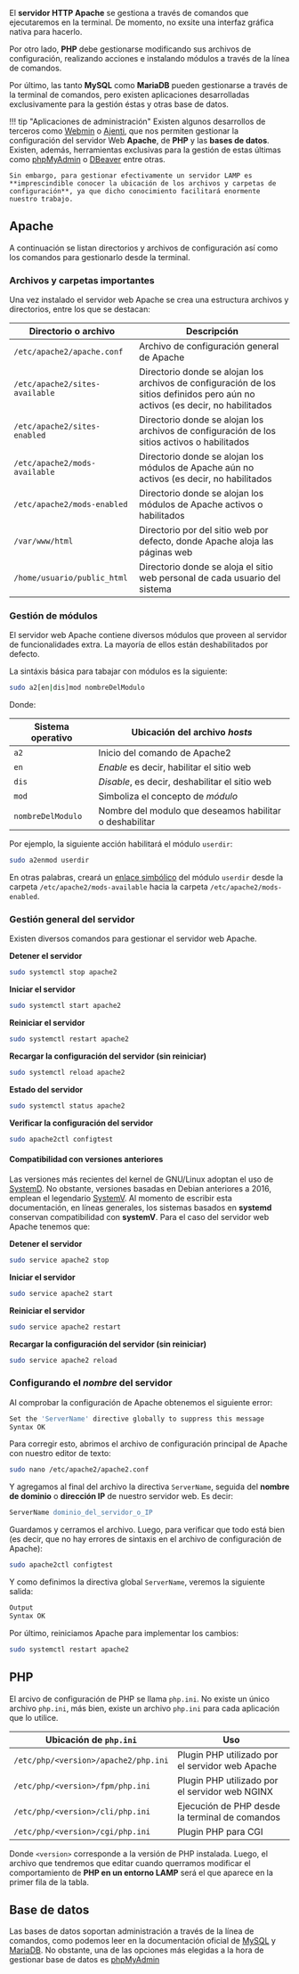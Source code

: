 El **servidor HTTP Apache** se gestiona a través de comandos que ejecutaremos en la terminal. De momento, no exsite una interfaz gráfica nativa para hacerlo. 

Por otro lado, **PHP** debe gestionarse modificando sus archivos de configuración, realizando acciones e instalando módulos a través de la línea de comandos. 

Por último, las tanto **MySQL** como **MariaDB** pueden gestionarse a través de la terminal de comandos, pero existen aplicaciones desarrolladas exclusivamente para la gestión éstas y otras base de datos. 

!!! tip "Aplicaciones de administración"
	Existen algunos desarrollos de terceros como [Webmin](http://www.webmin.com/) o [Ajenti](http://ajenti.org/), que nos permiten gestionar la configuración del servidor Web **Apache**, de **PHP** y las **bases de datos**. Existen, además, herramientas exclusivas para la gestión de estas últimas como [phpMyAdmin](https://www.phpmyadmin.net/) o [DBeaver](http://dbeaver.jkiss.org/) entre otras.


	Sin embargo, para gestionar efectivamente un servidor LAMP es **imprescindible conocer la ubicación de los archivos y carpetas de configuración**, ya que dicho conocimiento facilitará enormente nuestro trabajo. 

## Apache
A continuación se listan directorios y archivos de configuración así como los comandos para gestionarlo desde la terminal. 

### Archivos y carpetas importantes

Una vez instalado el servidor web Apache se crea una estructura archivos y directorios, entre los que se destacan: 

| Directorio o archivo     | Descripción          |
| ---------------------- | --------------------------------------- |
| `/etc/apache2/apache.conf`     | Archivo de configuración general de Apache|
| `/etc/apache2/sites-available` | Directorio donde se alojan los archivos de configuración de los sitios  definidos pero aún no activos (es decir, no habilitados|
| `/etc/apache2/sites-enabled`     | Directorio donde se alojan los archivos de configuración de los sitios  activos o habilitados|
| `/etc/apache2/mods-available` | Directorio donde se alojan los módulos de Apache aún no activos (es decir, no habilitados|
| `/etc/apache2/mods-enabled`     | Directorio donde se alojan los módulos de Apache activos o habilitados|
| `/var/www/html`| Directorio por del sitio web por defecto, donde Apache aloja las páginas web|
| `/home/usuario/public_html`| Directorio donde se aloja el sitio web personal de cada usuario del sistema|


### Gestión de módulos
El servidor web Apache contiene diversos módulos que proveen al servidor de funcionalidades extra. La mayoría de ellos están deshabilitados por defecto. 

La sintáxis básica para tabajar con módulos es la siguiente: 

```bash
sudo a2[en|dis]mod nombreDelModulo
```

Donde: 

| Sistema operativo      | Ubicación del archivo _hosts_           |
| ---------------------- | --------------------------------------- |
|`a2`                    | Inicio del comando de Apache2           |
|`en` 					 | _Enable_ es decir, habilitar el sitio web|
|`dis`     				 | _Disable_, es decir, deshabilitar el sitio web|
| `mod`                	 | Simboliza el concepto de _módulo_       |
| `nombreDelModulo`   	 | Nombre del modulo que deseamos habilitar o deshabilitar|


Por ejemplo, la siguiente acción habilitará el módulo `userdir`:

```bash
sudo a2enmod userdir
```

En otras palabras, creará un [enlace simbólico](https://es.wikipedia.org/wiki/Enlace_simb%C3%B3lico) del módulo `userdir` desde la carpeta  `/etc/apache2/mods-available` hacia la carpeta `/etc/apache2/mods-enabled`.

### Gestión general del servidor

Existen diversos comandos para gestionar el servidor web Apache. 

**Detener el servidor**
```bash
sudo systemctl stop apache2
```

**Iniciar el servidor**
```bash
sudo systemctl start apache2
```

**Reiniciar el servidor**
```bash
sudo systemctl restart apache2
```

**Recargar la configuración del servidor (sin reiniciar)**
```bash
sudo systemctl reload apache2
```

**Estado del servidor**
```bash
sudo systemctl status apache2
```

**Verificar la configuración del servidor**
```bash
sudo apache2ctl configtest
```

#### Compatibilidad con versiones anteriores
Las versiones más recientes del kernel de GNU/Linux adoptan el uso de [SystemD](https://es.wikipedia.org/wiki/Systemd). No obstante, versiones basadas en Debian anteriores a 2016, emplean el legendario [SystemV](https://es.wikipedia.org/wiki/System_V). Al momento de escribir esta documentación, en líneas generales, los sistemas basados en **systemd** conservan compatibilidad con **systemV**. Para el caso del servidor web Apache tenemos que: 

**Detener el servidor**
```bash
sudo service apache2 stop
```
**Iniciar el servidor**
```bash
sudo service apache2 start
```
**Reiniciar el servidor**
```bash
sudo service apache2 restart
```
**Recargar la configuración del servidor (sin reiniciar)**
```bash
sudo service apache2 reload
```


### Configurando el _nombre_ del servidor
Al comprobar la configuración de Apache obtenemos el siguiente error:

```bash
Set the 'ServerName' directive globally to suppress this message 
Syntax OK
```
Para corregir esto, abrimos el archivo de configuración principal de Apache con nuestro editor de texto:

```bash
sudo nano /etc/apache2/apache2.conf
```
Y agregamos al final del archivo la directiva `ServerName`, seguida del **nombre de dominio** o **dirección IP** de nuestro servidor web. Es decir: 

```apache
ServerName dominio_del_servidor_o_IP 
```
Guardamos y cerramos el archivo. Luego, para verificar que todo está bien (es decir, que no hay errores de sintaxis en el archivo de configuración de Apache):

```bash
sudo apache2ctl configtest
```
Y como definimos la directiva global `ServerName`, veremos la siguiente salida: 

```apache
Output
Syntax OK
```

Por último, reiniciamos Apache para implementar los cambios:
```bash
sudo systemctl restart apache2
```

## PHP

El arcivo de configuración de PHP se llama `php.ini`. No existe un único archivo `php.ini`, más bien, existe un archivo `php.ini` para cada aplicación que lo utilice. 

| Ubicación de `php.ini`   | Uso           |
| ------------------------ | --------------------------------------- |
|`/etc/php/<version>/apache2/php.ini`| Plugin PHP utilizado por el servidor web Apache|
|`/etc/php/<version>/fpm/php.ini`   | Plugin PHP utilizado por el servidor web NGINX|
|`/etc/php/<version>/cli/php.ini`| Ejecución de PHP desde la terminal de comandos|
|`/etc/php/<version>/cgi/php.ini`| Plugin PHP para CGI|

Donde `<version>` corresponde a la versión de PHP instalada. Luego, el archivo que tendremos que editar cuando querramos modificar el comportamiento de **PHP en un entorno LAMP** será el que aparece en la primer fila de la tabla. 


## Base de datos
Las bases de datos soportan administración a través de la línea de comandos, como podemos leer en la documentación oficial de [MySQL](https://dev.mysql.com/doc/refman/5.7/en/mysql-commands.html) y [MariaDB](https://mariadb.com/kb/en/mariadb/mysql-command-line-client/). No obstante, una de las opciones más elegidas a la hora de gestionar base de datos es [phpMyAdmin](lamp-install.md#phpmyadmin)